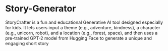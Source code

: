 # Story-Generator
StoryCrafter is a fun and educational Generative AI tool designed especially for kids. It lets users input a theme (e.g., adventure, kindness), a character (e.g., unicorn, robot), and a location (e.g., forest, space), and then uses a pre-trained GPT-2 model from Hugging Face to generate a unique and engaging short story
